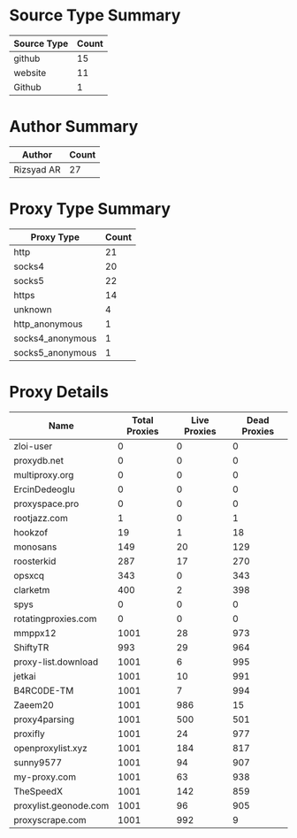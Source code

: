 # Source Type Summary

| Source Type | Count |
|-------------|-------|
| github | 15 |
| website | 11 |
| Github | 1 |


# Author Summary

| Author | Count |
|--------|-------|
| Rizsyad AR | 27 |


# Proxy Type Summary

| Proxy Type | Count |
|------------|-------|
| http | 21 |
| socks4 | 20 |
| socks5 | 22 |
| https | 14 |
| unknown | 4 |
| http_anonymous | 1 |
| socks4_anonymous | 1 |
| socks5_anonymous | 1 |


# Proxy Details

| Name | Total Proxies | Live Proxies | Dead Proxies |
|------|---------------|--------------|---------------|
| zloi-user | 0 | 0 | 0 |
| proxydb.net | 0 | 0 | 0 |
| multiproxy.org | 0 | 0 | 0 |
| ErcinDedeoglu | 0 | 0 | 0 |
| proxyspace.pro | 0 | 0 | 0 |
| rootjazz.com | 1 | 0 | 1 |
| hookzof | 19 | 1 | 18 |
| monosans | 149 | 20 | 129 |
| roosterkid | 287 | 17 | 270 |
| opsxcq | 343 | 0 | 343 |
| clarketm | 400 | 2 | 398 |
| spys | 0 | 0 | 0 |
| rotatingproxies.com | 0 | 0 | 0 |
| mmppx12 | 1001 | 28 | 973 |
| ShiftyTR | 993 | 29 | 964 |
| proxy-list.download | 1001 | 6 | 995 |
| jetkai | 1001 | 10 | 991 |
| B4RC0DE-TM | 1001 | 7 | 994 |
| Zaeem20 | 1001 | 986 | 15 |
| proxy4parsing | 1001 | 500 | 501 |
| proxifly | 1001 | 24 | 977 |
| openproxylist.xyz | 1001 | 184 | 817 |
| sunny9577 | 1001 | 94 | 907 |
| my-proxy.com | 1001 | 63 | 938 |
| TheSpeedX | 1001 | 142 | 859 |
| proxylist.geonode.com | 1001 | 96 | 905 |
| proxyscrape.com | 1001 | 992 | 9 |
